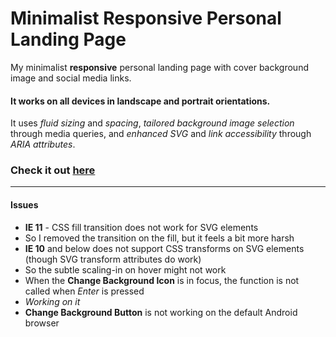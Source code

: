 # Minimalist Responsive Personal Landing Page

My minimalist **responsive** personal landing page with cover background image and social media links.

#### It works on all devices in landscape and portrait orientations.

It uses _fluid sizing_ and _spacing_, _tailored background image selection_ through media queries, and _enhanced SVG_ and _link accessibility_ through _ARIA attributes_.

### Check it out **[here](http://jorypestorious.com)**

---

#### Issues
* **IE 11** - CSS fill transition does not work for SVG elements
 * So I removed the transition on the fill, but it feels a bit more harsh
* **IE 10** and below does not support CSS transforms on SVG elements (though SVG transform attributes do work)
 * So the subtle scaling-in on hover might not work
* When the **Change Background Icon** is in focus, the function is not called when _Enter_ is pressed
 * _Working on it_
* **Change Background Button** is not working on the default Android browser
